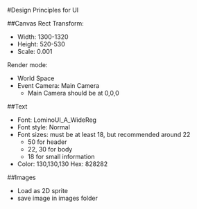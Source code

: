#Design Principles for UI 

##Canvas 
Rect Transform: 
* Width: 1300-1320
* Height: 520-530
* Scale: 0.001

Render mode: 
* World Space 
* Event Camera: Main Camera 
	* Main Camera should be at 0,0,0


##Text 
* Font: LominoUI_A_WideReg
* Font style: Normal 
* Font sizes: must be at least 18, but recommended around 22 
	* 50 for header 
	* 22, 30 for body 
	* 18 for small information 
* Color: 130,130,130     Hex: 828282


##Images 
* Load as 2D sprite 
* save image in images folder 


